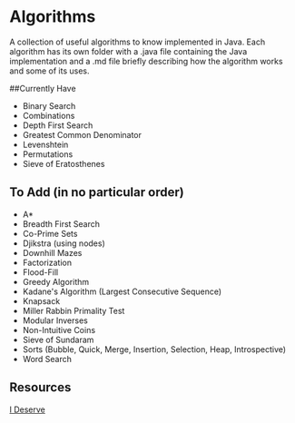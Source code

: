 # Algorithms
A collection of useful algorithms to know implemented in Java. Each algorithm has its own folder with a .java file containing the Java implementation and a .md file briefly describing how the algorithm works and some of its uses.

##Currently Have
* Binary Search
* Combinations
* Depth First Search
* Greatest Common Denominator
* Levenshtein
* Permutations
* Sieve of Eratosthenes

## To Add (in no particular order)
* A\*
* Breadth First Search
* Co-Prime Sets
* Djikstra (using nodes)
* Downhill Mazes
* Factorization
* Flood-Fill
* Greedy Algorithm
* Kadane's Algorithm (Largest Consecutive Sequence)
* Knapsack
* Miller Rabbin Primality Test
* Modular Inverses
* Non-Intuitive Coins
* Sieve of Sundaram
* Sorts (Bubble, Quick, Merge, Insertion, Selection, Heap, Introspective)
* Word Search

## Resources
[I Deserve](http://www.ideserve.co.in/)